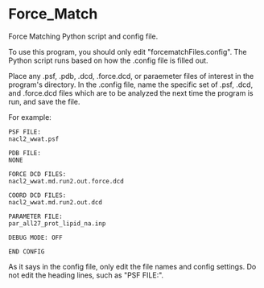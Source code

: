 # Force_Match
Force Matching Python script and config file.

To use this program, you should only edit "forcematchFiles.config". The Python script runs
based on how the .config file is filled out.

Place any .psf, .pdb, .dcd, .force.dcd, or paraemeter files of interest in the program's directory. In the .config file,
name the specific set of .psf, .dcd, and .force.dcd files which are to be analyzed the next time the program is run, and save the file.

For example:

    PSF FILE:
    nacl2_wwat.psf
    
    PDB FILE:
    NONE
    
    FORCE DCD FILES:
    nacl2_wwat.md.run2.out.force.dcd
    
    COORD DCD FILES:
    nacl2_wwat.md.run2.out.dcd
    
    PARAMETER FILE:
    par_all27_prot_lipid_na.inp
    
    DEBUG MODE: OFF
    
    END CONFIG

As it says in the config file, only edit the file names and config settings. Do not edit the heading
lines, such as "PSF FILE:".
